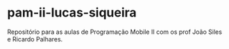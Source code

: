 # pam-ii-lucas-siqueira
Repositório para as aulas de Programação Mobile II com os prof João Siles e Ricardo Palhares.
